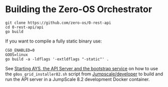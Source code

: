 # Building the Zero-OS Orchestrator

```
git clone https://github.com/zero-os/0-rest-api
cd 0-rest-api/api
go build
```

If you want to compile a fully static binary use:
```
CGO_ENABLED=0
GOOS=linux
go build -a -ldflags '-extldflags "-static"' .
```

See [Starting AYS, the API Server and the bootstrap service](/docs/setup/setup.md#start-services) on how to use the `g8os_grid_installer82.sh` script from [Jumpscale/developer](https://github.com/Jumpscale/developer) to build and run the API server in a JumpScale 8.2 development Docker container.
